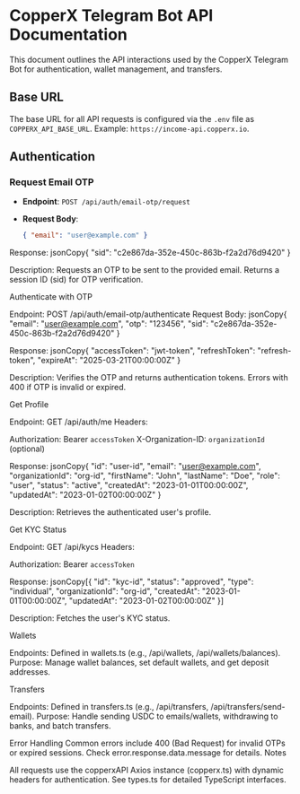 # CopperX Telegram Bot API Documentation

This document outlines the API interactions used by the CopperX Telegram Bot for authentication, wallet management, and transfers.

## Base URL

The base URL for all API requests is configured via the `.env` file as `COPPERX_API_BASE_URL`. Example: `https://income-api.copperx.io`.

## Authentication

### Request Email OTP

- **Endpoint**: `POST /api/auth/email-otp/request`
- **Request Body**:

  ```json
  { "email": "user@example.com" }
  ```

Response:
jsonCopy{ "sid": "c2e867da-352e-450c-863b-f2a2d76d9420" }

Description: Requests an OTP to be sent to the provided email. Returns a session ID (sid) for OTP verification.

Authenticate with OTP

Endpoint: POST /api/auth/email-otp/authenticate
Request Body:
jsonCopy{ "email": "<user@example.com>", "otp": "123456", "sid": "c2e867da-352e-450c-863b-f2a2d76d9420" }

Response:
jsonCopy{ "accessToken": "jwt-token", "refreshToken": "refresh-token", "expireAt": "2025-03-21T00:00:00Z" }

Description: Verifies the OTP and returns authentication tokens. Errors with 400 if OTP is invalid or expired.

Get Profile

Endpoint: GET /api/auth/me
Headers:

Authorization: Bearer `accessToken`
X-Organization-ID: `organizationId` (optional)

Response:
jsonCopy{
"id": "user-id",
"email": "<user@example.com>",
"organizationId": "org-id",
"firstName": "John",
"lastName": "Doe",
"role": "user",
"status": "active",
"createdAt": "2023-01-01T00:00:00Z",
"updatedAt": "2023-01-02T00:00:00Z"
}

Description: Retrieves the authenticated user's profile.

Get KYC Status

Endpoint: GET /api/kycs
Headers:

Authorization: Bearer `accessToken`

Response:
jsonCopy[{ "id": "kyc-id", "status": "approved", "type": "individual", "organizationId": "org-id", "createdAt": "2023-01-01T00:00:00Z", "updatedAt": "2023-01-02T00:00:00Z" }]

Description: Fetches the user's KYC status.

Wallets

Endpoints: Defined in wallets.ts (e.g., /api/wallets, /api/wallets/balances).
Purpose: Manage wallet balances, set default wallets, and get deposit addresses.

Transfers

Endpoints: Defined in transfers.ts (e.g., /api/transfers, /api/transfers/send-email).
Purpose: Handle sending USDC to emails/wallets, withdrawing to banks, and batch transfers.

Error Handling
Common errors include 400 (Bad Request) for invalid OTPs or expired sessions. Check error.response.data.message for details.
Notes

All requests use the copperxAPI Axios instance (copperx.ts) with dynamic headers for authentication.
See types.ts for detailed TypeScript interfaces.
